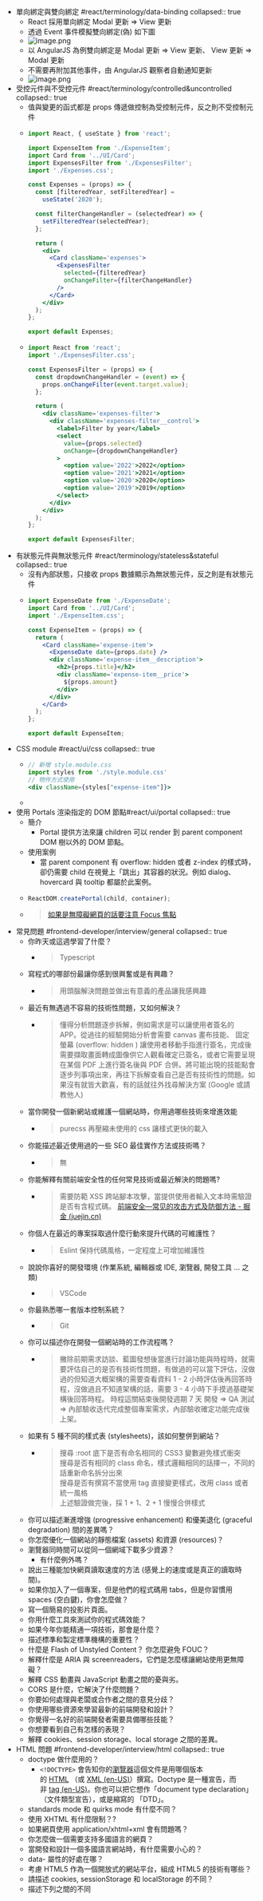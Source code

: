 - 單向綁定與雙向綁定 #react/terminology/data-binding
  collapsed:: true
	- React 採用單向綁定 Modal 更新 => View 更新
	- 透過 Event 事件模擬雙向綁定(偽) 如下圖
	- ![image.png](../assets/image_1666062577302_0.png)
	- 以 AngularJS 為例雙向綁定是 Modal 更新 => View 更新、 View 更新 => Modal 更新
	- 不需要再附加其他事件，由 AngularJS 觀察者自動通知更新
	- ![image.png](../assets/image_1666080904149_0.png)
- 受控元件與不受控元件 #react/terminology/controlled&uncontrolled
  collapsed:: true
	- 值與變更的函式都是 props 傳遞做控制為受控制元件，反之則不受控制元件
	- ```jsx
	  import React, { useState } from 'react';
	  
	  import ExpenseItem from './ExpenseItem';
	  import Card from '../UI/Card';
	  import ExpensesFilter from './ExpensesFilter';
	  import './Expenses.css';
	  
	  const Expenses = (props) => {
	    const [filteredYear, setFilteredYear] =
	      useState('2020');
	  
	    const filterChangeHandler = (selectedYear) => {
	      setFilteredYear(selectedYear);
	    };
	  
	    return (
	      <div>
	        <Card className='expenses'>
	          <ExpensesFilter
	            selected={filteredYear}
	            onChangeFilter={filterChangeHandler}
	          />
	        </Card>
	      </div>
	    );
	  };
	  
	  export default Expenses;
	  ```
	- ```jsx
	  import React from 'react';
	  import './ExpensesFilter.css';
	  
	  const ExpensesFilter = (props) => {
	    const dropdownChangeHandler = (event) => {
	      props.onChangeFilter(event.target.value);
	    };
	  
	    return (
	      <div className='expenses-filter'>
	        <div className='expenses-filter__control'>
	          <label>Filter by year</label>
	          <select
	            value={props.selected}
	            onChange={dropdownChangeHandler}
	          >
	            <option value='2022'>2022</option>
	            <option value='2021'>2021</option>
	            <option value='2020'>2020</option>
	            <option value='2019'>2019</option>
	          </select>
	        </div>
	      </div>
	    );
	  };
	  
	  export default ExpensesFilter;
	  ```
- 有狀態元件與無狀態元件 #react/terminology/stateless&stateful
  collapsed:: true
	- 沒有內部狀態，只接收 props 數據顯示為無狀態元件，反之則是有狀態元件
	- ```jsx
	  import ExpenseDate from './ExpenseDate';
	  import Card from '../UI/Card';
	  import './ExpenseItem.css';
	  
	  const ExpenseItem = (props) => {
	    return (
	      <Card className='expense-item'>
	        <ExpenseDate date={props.date} />
	        <div className='expense-item__description'>
	          <h2>{props.title}</h2>
	          <div className='expense-item__price'>
	            ${props.amount}
	          </div>
	        </div>
	      </Card>
	    );
	  };
	  
	  export default ExpenseItem;
	  ```
- CSS module #react/ui/css
  collapsed:: true
	- ```jsx
	  // 新增 style.module.css
	  import styles from './style.module.css'
	  // 物件方式使用
	  <div className={styles["expense-item"]}>
	  ```
	-
- 使用 Portals 渲染指定的 DOM 節點#react/ui/portal
  collapsed:: true
	- 簡介
		- Portal 提供方法來讓 children 可以 render 到 parent component DOM 樹以外的 DOM 節點。
	- 使用案例
		- 當 parent component 有 overflow: hidden 或者 z-index 的樣式時，卻仍需要 child 在視覺上「跳出」其容器的狀況。例如 dialog、hovercard 與 tooltip 都屬於此案例。
	- ```jsx
	  ReactDOM.createPortal(child, container);
	  ```
	- > [如果是無障礙網頁的話要注意 Focus 焦點](https://zh-hant.reactjs.org/docs/accessibility.html#programmatically-managing-focus)
- 常見問題 #frontend-developer/interview/general
  collapsed:: true
	- 你昨天或這週學習了什麼？
		- > Typescript
	- 寫程式的哪部份最讓你感到很興奮或是有興趣？
		- > 用頭腦解決問題並做出有意義的產品讓我感興趣
	- 最近有無遇過不容易的技術性問題，又如何解決？
		- > 懂得分析問題逐步拆解，例如需求是可以讓使用者簽名的 APP。從過往的經驗開始分析會需要 canvas 畫布技能、 固定螢幕 (overflow: hidden ) 讓使用者移動手指進行簽名，完成後需要擷取畫面轉成圖像供它人觀看確定已簽名，或者它需要呈現在某個 PDF 上進行簽名後與 PDF 合併。將可能出現的技能點會逐步列事項出來，再往下拆解查看自己是否有技術性的問題。如果沒有就皆大歡喜，有的話就往外找尋解決方案 (Google 或請教他人)
	- 當你開發一個新網站或維護一個網站時，你用過哪些技術來增進效能
		- > purecss 再壓縮未使用的 css 讓樣式更快的載入
	- 你能描述最近使用過的一些 SEO 最佳實作方法或技術嗎？
		- > 無
	- 你能解釋有關前端安全性的任何常見技術或最近解決的問題嗎?
		- > 需要防範 XSS 跨站腳本攻擊，當提供使用者輸入文本時需驗證是否有含程式碼。
		  > [前端安全—常见的攻击方式及防御方法 - 掘金 (juejin.cn)](https://juejin.cn/post/6981348663298064397)
	- 你個人在最近的專案採取過什麼行動來提升代碼的可維護性？
		- > Eslint 保持代碼風格，一定程度上可增加維護性
	- 說說你喜好的開發環境 (作業系統, 編輯器或 IDE, 瀏覽器, 開發工具 … 之類)
		- > VSCode
	- 你最熟悉哪一套版本控制系統？
		- > Git
	- 你可以描述你在開發一個網站時的工作流程嗎？
		- > 撇除前期需求訪談、藍圖發想後當進行討論功能與時程時，就需要評估自己的是否有技術性問題，有做過的可以當下評估，沒做過的但知道大概架構的需要查看資料 1 - 2 小時評估後再回答時程，沒做過且不知道架構的話，需要 3 - 4 小時下手摸過基礎架構後回答時程。
		  > 時程這關結束後開發週期 7 天 開發 => QA 測試 => 內部驗收迭代完成整個專案需求，內部驗收確定功能完成後上架。
	- 如果有 5 種不同的樣式表 (stylesheets)，該如何整併到網站？
		- > 搜尋 :root 底下是否有命名相同的 CSS3 變數避免樣式衝突  
		  > 搜尋是否有相同的 class 命名，樣式邏輯相同的話擇一，不同的話重新命名拆分出來  
		  > 搜尋是否有撰寫不當使用 tag 直接變更樣式，改用 class 或者統一風格  
		  > 上述驗證做完後，採 1 + 1、2 + 1 慢慢合併樣式
	- 你可以描述漸進增強 (progressive enhancement) 和優美退化 (graceful degradation) 間的差異嗎？
	- 你怎麼優化一個網站的靜態檔案 (assets) 和資源 (resources)？
	- 瀏覽器同時間可以從同一個網域下載多少資源？
		- 有什麼例外嗎？
	- 說出三種能加快網頁讀取速度的方法 (感覺上的速度或是真正的讀取時間)。
	- 如果你加入了一個專案，但是他們的程式碼用 tabs，但是你習慣用 spaces (空白鍵)，你會怎麼做？
	- 寫一個簡易的投影片頁面。
	- 你用什麼工具來測試你的程式碼效能？
	- 如果今年你能精通一項技術，那會是什麼？
	- 描述標準和製定標準機構的重要性？
	- 什麼是 Flash of Unstyled Content？ 你怎麼避免 FOUC？
	- 解釋什麼是 ARIA 與 screenreaders，它們是怎麼樣讓網站使用更無障礙？
	- 解釋 CSS 動畫與 JavaScript 動畫之間的憂與劣。
	- CORS 是什麼，它解決了什麼問題？
	- 你要如何處理與老闆或合作者之間的意見分歧？
	- 你使用哪些資源來學習最新的前端開發和設計？
	- 你覺得一名好的前端開發者需要具備哪些技能？
	- 你想要看到自己有怎樣的表現？
	- 解釋 cookies、session storage、local storage 之間的差異。
- HTML 問題 #frontend-developer/interview/html
  collapsed:: true
	- doctype 做什麼用的？
		- `<!DOCTYPE>` 會告知你的[瀏覽器](https://developer.mozilla.org/zh-TW/docs/Glossary/Browser)這個文件是用哪個版本的 [HTML](https://developer.mozilla.org/zh-TW/docs/Glossary/HTML) （或 [XML (en-US)](https://developer.mozilla.org/en-US/docs/Glossary/XML)）撰寫。Doctype 是一種宣告，而非 [tag (en-US)](https://developer.mozilla.org/en-US/docs/Glossary/Tag)。你也可以把它想作「document type declaration」（文件類型宣告），或是縮寫的 「DTD」。
	- standards mode 和 quirks mode 有什麼不同？
	- 使用 XHTML 有什麼限制？?
	- 如果網頁使用 application/xhtml+xml 會有問題嗎？
	- 你怎麼做一個需要支持多國語言的網頁？
	- 當開發和設計一個多國語言網站時，有什麼需要小心的？
	- data- 屬性的好處在哪？
	- 考慮 HTML5 作為一個開放式的網站平台，組成 HTML5 的技術有哪些？
	- 請描述 cookies, sessionStorage 和 localStorage 的不同？
	- 描述下列之間的不同 <script>, <script async> & <script defer>。
	- 為什麼把 CSS <link> 放在 `<head></head>` 之間，與將 JS <script> 放在 </body> 之前是個較好的主意？有什麼例外情形嗎？
	- 什麼是漸進式呈現？
	- 有用過 HTML 樣板語言（template languages）嗎？
		- pug
	- Why you would use a attribute in an image tag? Explain the process the browser uses when evaluating the content of this attribute.srcset
	- What is the difference between and ?`canvas` `svg`
	- What are empty elements in HTML
- CSS 問題 #frontend-developer/interview/css
  collapsed:: true
	- 舉出至少 3 種垂直置中的方式
	- flex box，行高垂直、margin 垂直,  定位垂直，grid 垂直
	- CSS 的 class 和 ID 兩者有何差異？
		- ID 權重較高一個頁面只能有一個
		- class 較低可重復使用
	- 描述 “resetting” 和 “normalizing” 的差異性？你會選擇哪一種，為什麼選擇它？
	- 描述 Floats 並解釋如何運作。
	- Describe pseudo-elements and discuss what they are used for.
	- 描述 z-index 並且描述堆疊內容 (stacking context) 如何形成。
	- 解釋 BFC(Block Formatting Context) 是什麼、如何運作的。
	- 有哪些不同的 clearing 技術？哪個適用在哪種內容上？
	- 描述 CSS sprites, 你如何實作在網頁或網站上？
	- 你最喜愛的圖片取代技術是什麼？你什麼時候會用到？
	- 針對各瀏覽器制定的樣式表（browser-specific styling），你的做法是？
	- 你怎麼讓你的網頁支援有功能限制的瀏覽器？
		- 你會使用什麼樣的技術/流程 ？
	- 有什麼方法來隱藏網頁的內容？ (只顯示在 screen readers)？
	- 你使用過 grid system 嗎？如果有的話？你較推薦哪個？
	- 你曾經實作 media queries 或是 mobile specific (手機規格的) layouts/CSS?
	- 你熟悉任何有關 SVG 嗎？
	- Can you give an example of an property other than ? `@mediascreen`
	- 你如何優化你的網頁以利於列印？
	- 在寫高效的 CSS 時，有什麼要注意的？
	- 使用 CSS preprocessors 的優點和缺點是什麼？ (Sass, Compass, Stylus, LESS)
		- 描述你使用過的喜歡和不喜歡的 CSS preprocessors。
	- 你如何使用非標準字體來實作網頁設計？
	- 解釋瀏覽器如何按照 CSS selector 找到對應的 element。
	- 解釋你所認知的 box model，以及你如何在 CSS 告訴瀏覽器使用不同 box model 來呈現圖層？
	- 請解釋 \* { box-sizing: border-box; }？並且說明使用它的好處？
	- 請列出您記憶中 display 屬性的全部值。
	- 請說明 inline 和 inline-block 的差異性？
	- 請說明 relative、fixed、absolute 和 static 元件差異性？
	- ‘C’ 在 CSS 中代表層疊。樣式的優先級（舉出範例）？如何利用這項功能？
	- 你目前有使用哪一套 CSS Framework 在開發環境或產品線上？
		- 如果有，請問是哪一套，並且描述如果改善或提昇 CSS Framework？
	- 請問你有使用過 CSS Flexbox 或 Grid specs？
		- 有什麼區別 ?? 你何種情況會使用其中一種
	- 如何區分 responsive design 與 adaptive design 有何不同？
	- 你曾經使用過 retina graphics？如果有，是在什麼時機以及用了什麼技術？
	- 為什麼會用 translate() 代替 aboslute positioning，或者用 absolute positioning 代替 translate？為什麼要這樣？
	- Can you explain the difference between coding a web site to be responsive versus using a mobile-first strategy?
	- How is clearfix css property useful?
	- Can you explain the difference between px, em and rem as they relate to font sizing?
	- Can you give an example of a pseudo class? Can you provide an example use case for a pseudo class?
- JS 問題 #frontend-developer/interview/js
  collapsed:: true
	- 描述 event delegation。
		- 能降低監聽項目，如果是實作 navbar 監聽則可以在父層 nav 實作向子節點的 a 是否受點擊
	- 描述 this 如何在 JavaScript 中運作。
		- 說明 ES6 有哪些改變 this 的方法，有何不同
		- bind 回傳已綁定 this 與參數的函式
		- call 呼叫函式可傳入參數指定為 this, 函式參數依順序傳遞
		- apply 呼叫函式可傳入參數指定為 this 函式參數以陣列傳遞
		-
	- 描述 prototypal inheritance 如何運作？
		- JavaScript 的型別等原型都是物件，物件則可以被繼承透過`__proto__` 查找
		- 假設你建立了 Person 物件在執行時呼叫了 toString()
		- 但是明明記得 Person 物件沒有這個方法，確有回傳 `[object Object]` 這個就是由 `__proto__ ` 給的方法，因為所有物件都有其原型 Ojbect 物件，這是它的方法
		-
		-
	- 你如何測試你的 JavaScript？
	- AMD vs. CommonJS?
	- 解釋下列程式碼為什麼不是 IIFE: (Immediately Invoked Function Expression,立即函式)
		- ```js
		  function foo(){ }();
		  ```
		- 需要修改那裡使它成為 IIFE?
	- null、undefined 和 undeclared 變數之間有什麼差異？
		- 你如何檢查？
	- 什麼是 closure, 如何/為什麼使用?
	- ```js
	  // 常運用在某目的函式工廠有某參數需要是固定的需求
	  function makeAdder(x) {
	  return function(y) {
	    return x + y;
	  };
	  }
	  var add5 = makeAdder(5);
	  var add10 = makeAdder(10);
	  ```
	- What language constructions do you use for iterating over object properties and array items?
	- Can you describe the main difference between the loop and methods and why you would pick one versus the other?Array.forEach()Array.map()
	- anonymous functions 典型的使用時機？
	- 你如何架構你的程式碼？ (module pattern, classical inheritance?)
	- host objects 和 native objects 有何不同？
	- `function Person(){}`、`var person = Person()`和` var person = new Person()`之間有何不同？
	- Explain the differences on the usage of between and `function foo() {}` `var foo = function() {}`
	- .call 和 .apply 有何不同？
		- 參數傳遞的方式不同
	- 描述 Function.prototype.bind?
		- 可做為綁定 this, 綁定參數的並以此回傳新的函式
	- 你什麼時候優化你的程式？
	- 你什麼情況會使用 document.write()？
		- 多數的廣告產生仍然使用 document.write() 雖然這樣用會令人皺眉
	- feature detection, feature inference, 和使用 UA string 有什麼不同？
	- 盡可能的詳述描述 AJAX。
		- 指的是一套綜合了多項技術的[瀏覽器](https://zh.wikipedia.org/wiki/%E7%80%8F%E8%A6%BD%E5%99%A8)端[網頁](https://zh.wikipedia.org/wiki/%E7%B6%B2%E9%A0%81)開發技術。Ajax的概念由[傑西·詹姆士·賈瑞特](https://zh.wikipedia.org/wiki/%E5%82%91%E8%A5%BF%C2%B7%E8%A9%B9%E5%A7%86%E5%A3%AB%C2%B7%E8%B3%88%E7%91%9E%E7%89%B9)所提出[1](https://zh.wikipedia.org/zh-tw/AJAX#cite_note-1)。
		- 傳統的Web應用允許使用者端填寫表單（form），當送出表單時就向[網頁伺服器](https://zh.wikipedia.org/wiki/%E7%B6%B2%E9%A0%81%E4%BC%BA%E6%9C%8D%E5%99%A8)傳送一個請求。伺服器接收並處理傳來的表單，然後送回一個新的網頁，但這個做法浪費了許多頻寬，因為在前後兩個頁面中的大部分[HTML](https://zh.wikipedia.org/wiki/HTML)碼往往是相同的。由於每次應用的溝通都需要向伺服器傳送請求，應用的回應時間依賴於伺服器的回應時間。這導致了使用者介面的回應比本機應用慢得多。
		- AJAX應用可以僅向伺服器傳送並取回必須的資料，並在客戶端採用JavaScript處理來自伺服器的回應。因為在伺服器和瀏覽器之間交換的資料大量減少，伺服器回應更快了。同時，很多的處理工作可以在發出請求的[客戶端](https://zh.wikipedia.org/wiki/%E5%AE%A2%E6%88%B7%E7%AB%AF)機器上完成，因此Web伺服器的負荷也減少了。
	- 描述 JSONP 如何運作 (且為何它不是真正的 AJAX)。
		- 由於[同源策略](https://zh.wikipedia.org/wiki/%E5%90%8C%E6%BA%90%E7%AD%96%E7%95%A5)，一般來說位於server1.example.com的網頁無法與 server2.example.com的伺服器溝通，而[HTML](https://zh.wikipedia.org/wiki/HTML)的 [ `<script>` ](https://zh.wikipedia.org/wiki/HTML%E5%85%83%E7%B4%A0#script_tag)元素是一個例外。利用 [ `<script>` ](https://zh.wikipedia.org/wiki/HTML%E5%85%83%E7%B4%A0#script_tag)元素的這個開放策略，網頁可以得到從其他來源動態產生的JSON資料，而這種使用模式就是所謂的 JSONP。用JSONP抓到的資料並不是JSON，而是任意的JavaScript，用 JavaScript直譯器執行而不是用JSON解析器解析。
		-
	- 你是用過 JavaScript templating (樣板) ？
		- 如果有的話，你有用過哪些 libraries？ (Mustache.js, Handlebars … 等)
	- 描述 “hoisting”
		- 變數和函數的宣告會在編譯階段就被放入記憶體，但實際位置和程式碼中完全一樣
	- 描述 event bubbling. 事件冒泡 往上觸及
	- 描述 event capturing. 事件捕捉 往下觸及
	- “attribute” 和 “property” 的不同？
		- attribute 瀏覽器的屬性
		- property 物件的屬性
	- 為什麼擴展 JavaScript 內建的 objects 不是個好方法？
		- 汙染環境問題
		- 團隊協作上的不易
	- document load event 和 document ready event 有什麼不同？
		- load event 網頁依賴資源已載入
		- ready event 瀏覽器的 DOM 已載入
	- == 和 === 有什麼不同？
		- 嚴格語法差異 比對記憶體位置
	- 描述 JavaScript 的 same-origin policy (同源策略)
		- 同源策略是指在Web瀏覽器中，允許某個網頁腳本訪問另一個網頁的數據，但前提是這兩個網頁必須有相同的URI、主機名和埠號，一旦兩個網站滿足上述條件，這兩個網站就被認定為具有相同來源。此策略可防止某個網頁上的惡意腳本通過該頁面的文檔對象模型訪問另一網頁上的敏感數據
	- 實作如下程式:
	  
	  ```js
	  duplicate([1, 2, 3, 4, 5]); // [1,2,3,4,5,1,2,3,4,5]
	  ```
	- Ternary expression 怎麼來的, “Ternary” 的意思是什麼？
	- 什麼是 "use strict";? 使用他的優點和缺點是什麼？
	- 建個數到 100 的迴圈，當數字是 3 的倍數時輸出 “fizz”，當數字是 5 的倍數時輸出 "buzz"，當數字同時是 3 與 5 的倍數時輸出 “fizzbuzz”。
	- ```js
	  function todo() {
	    for(let i=1; i<100;i++){
	      if(i %3 ===0 && i%5 ===0){
	        console.log('fizzbuzz')
	      }else if(i% 3 ===0){
	        console.log('fizz')
	      }else if(i%5===0){
	        console.log('buzz')
	      }
	    }
	  }
	  ```
	- What are the differences between variables created using , or ? `let` `var` `const`
	- What are the differences between ES6 class and ES5 function constructors?
	- 為什麼保持網站的全域(global scope)原樣是一個好做法？
		- 環境會被曝光，會作為安全性的顧慮被使用者異動
	- 為什麼要用 load 事件？有什麼缺點嗎？有其他選擇嗎？又為何選擇它？
	  解釋什麼是 single page app，並怎麼讓它對 SEO 更友善。
		- 在過去的時代，傳統的 SSR 像是 PHP (世界上最棒的語言) 透過伺服器端處理任何的資料，然後再直接編譯成 HTML 檔案，最後使用者看到的就是完整包含資料的 HTML。
		- 但這種傳統的做法有一個缺點是在切換頁面時，瀏覽器的畫面很明顯地閃爍，大家應該都有經驗，在這種情況下瀏覽網站的使用者體驗 (UX) 不是很好。
		- 後來因為 SPA 開始逐漸盛行，使用者切換頁面不必再因為畫面不斷閃爍，而感到體驗不佳，但因為資料都是在瀏覽器端由 AJAX 發送請求跟伺服器端拿資料，如此一來 google 的爬蟲就沒辦法拿到資料，對於有礙於 SEO。
		- 因此，其中一個解決辦法就是 SSR，但是不像似過去傳統的 SSR，而是保有 SPA 換頁時不會閃爍的優點，還可以讓伺服器動態地注入資料到 HTML 的檔案中，讓瀏覽器端第一次請求拿到的 HTML 就已經包含所有的資料，因此 google 爬蟲也就可以順利地爬到網站中的內容。
		- 這樣看起來 SSR 不是很棒嗎？網頁的資料都是動態的，而且使用者在看到瀏覽網頁時還不用等待 API 回來後，再透過 JS 渲染資料到畫面上，大部分的時候這種方式的使用者體驗更好。但問題就在於使用 SSR 就必須有個伺服器一直處理使用者的請求，一直產生有資料的 HTML，並送到瀏覽器端，這樣的工作對於伺服器來說是一個負擔。
		- 像是部落格如果使用 SSR 就像是殺雞用牛刀的感覺，部落格的內容通常不會每分每秒都在改變，如果使用 SSR，伺服器還得消耗資源處理並產生有資料的 HTML，這樣不是很浪費嗎？所以接下來要介紹另一種技術 — SSG，可以解決這方面的問題。
		- SSG 意味著所有的內容都在 bulid 的時候都打包進入檔案中，所以使用者在瀏覽網站時，就可以拿到完整的 HTML 檔案。優點除了可以有利於 SEO 之外，還有因為每次使用者拿到的 HTML 內容都不會變，所以還可以讓 HTML 被 cache 在 CDN 上，很適合用在資料變動較小的網站中，像是部落格、產品介紹頁這種應用中。
	- 你對 Promises 的經驗？有用過相關的補強（ployfills）嗎？
	- Promises 之於 callbacks 的優劣？
	- ```js
	    // 1,5,8,0-9,2
	  console.log(1);
	  
	  const fn = (val) =>
	  Promise.resolve(1).then(function resolve() {
	    console.log(3 + val);
	  });
	  fn(2); // 微任務
	  
	  for (let index = 0; index < 10; index++) {
	    setTimeout(() => {
	      console.log(index); // 宏任務
	    }, 0);
	  }
	  setTimeout(() => {
	    console.log(2); // 宏任務
	  }, 0);
	  (async () => {
	    fn(5); // 微任務
	  })();
	  ```
	- JavaScript 轉譯器（transpiler）的優缺點？
	- 你用什麼工具或技巧來做 JavaScript debug?
	- 你都用什麼對 object properties 與 array 進行迭代？
	- 解釋 mutable 與 immutable objects 之間的不同。
		- 舉個 immutable 在 JavaScript 中例子？
		- immutability 的憂劣？
		- 如何達成 immutability？
	- 解釋同步（synchronous）與非同步（asynchronous）函式之間的差異。
	- Event loop 是什麼？
		- call stack 與 task queue 之間的不同？
		-
	- Can you offer a use case for the new arrow function syntax? How does this new syntax differ from other functions? `=>`
	- What advantage is there for using the arrow syntax for a method in a constructor?
	- What is the definition of a higher-order function?
	- Can you give an example for destructuring an object or an array?
	- Can you give an example of generating a string with ES6 Template Literals?
	- Can you give an example of a curry function and why this syntax offers an advantage?
	- What are the benefits of using and how is it different from ? `spread` `syntaxrest` `syntax`
	- How can you share code between files?
	- Why you might want to create static class members?
	- What is the difference between and loops in JavaScript? `while` `do-while`
	- What is a promise? Where and how would you use promise?
	- Discuss how you might use Object Oriented Programming principles when coding with JavaScript.
	- What will be returned by each of these?
	  
	  ```js
	  console.log('hello' || 'world');
	  // hello
	  console.log('foo' && 'bar');
	  // bar
	  ```
- 測試問題 #frontend-developer/interview/test
  collapsed:: true
	- 寫測試有什麼好壞？
	- 都用什麼工具測試代碼是否能運作？
	- Unit test 與 functional/integration 間的不同？
	- 監控代碼風格 linting 工具的用途是？
	- What are some of the testing best practices?
- 效能問題 #frontend-developer/interview/performance
  collapsed:: true
	- 你都用什麼工具尋找效能上的臭蟲？
	- 有哪些方法可改善網站在 scrolling 效能？
	- 解釋 layout, painting 與 compositing 的不同。（瀏覽器在 render 上的效能問題）
- 網路問題 #frontend-developer/interview/network
  collapsed:: true
	- 傳統上為什麼用多個域名來放置網站資源會比較好？
	- 請詳細描述當您在網址列打入網址開始到最後網頁呈現在螢幕前的整個流程。
	- What are the differences between Long-Polling, Websockets and Server-Sent Events?
	- Long-Polling, Websockets, SSE (Server-Sent Event) 之間有什麼差異？
		- 請描述下列 request 和 response headers：
		- Diff. between Expires, Date, Age and If-Modified-…
		- DNT
		- Cache-Control
		- Transfer-Encoding
		- ETag
		- X-Frame-Options
	- 列出所有你知道的 HTTP 操作，並詳加解釋。
	- http 與 https 差異
		- https 加入 SSL 非對稱式加密改善 HTTP 明文傳遞資訊的問題
		- 公鑰與私鑰做資料加密與解密，且非對稱加密的運算量較高，傳遞回應較慢；實際的架構上，會透過公開金鑰加密傳遞出共用的金鑰，再透過共用金鑰加密進行後續的傳遞，兼顧了安全性及傳遞速度。
	- What is domain pre-fetching and how does it help with performance?
	- What is a CDN and what is the benefit of using one?
- 程式碼問題 #frontend-developer/interview/code
  collapsed:: true
	- 問題 : foo 值是什麼
	- ```js
	  var foo = 10 + '20';
	  ```
	- 問題 : 下面程式會輸出什麼 ?
	- ```js
	  console.log(0.1 + 0.2 == 0.3);
	  ```
	- 問題 : 實作符合下面的函式
	- ```js
	  add(2, 5); // 7
	  add(2)(5); // 7
	  ```
	- 問題 : 下面的 statement(陳述式) 會回傳什麼？
	- ```js
	  "i'm a lasagna hog".split('').reverse().join('');
	  ```
	- 問題 : window.foo 的值是什麼？
	- ```js
	  window.foo || (window.foo = 'bar');
	  ```
	- 問題 : 下面的兩個 alerts 的結果會是什麼？
	- ```js
	  var foo = 'Hello';
	  (function () {
	    var bar = ' World';
	    alert(foo + bar);
	  })();
	  alert(foo + bar);
	  ```
	- 問題 : 下面 foo.length 的值是什麼？
	- ```js
	  var foo = [];
	  foo.push(1);
	  foo.push(2);
	  ```
	- 問題 : 下面 foo.x 的值是什麼？
	- ```js
	  var foo = { n: 1 };
	  var bar = foo;
	  foo.x = foo = { n: 2 };
	  ```
	- 問題 : 下面這段 console 會印出什麼？
	- ```js
	  console.log('one');
	  setTimeout(function () {
	    console.log('two');
	  }, 0);
	  Promise.resolve().then(function () {
	    console.log('three');
	  });
	  console.log('four');
	  
	  // one
	  // four
	  // three
	  // two
	  ```
	- 問題 : 下面 4 個 promise 有何區別 ?
	- ```js
	  doSomething().then(function () {
	    return doSomethingElse();
	  });
	  
	  doSomething().then(function () {
	    doSomethingElse();
	  });
	  
	  doSomething().then(doSomethingElse());
	  
	  doSomething().then(doSomethingElse);
	  ```
	- 問題 : 下面 console 會印出什麼 ? 為什麼 ?
	- ```js
	  (function () {
	    var a = (b = 3);
	  })();
	  // 簡寫
	  // b=3
	  // var a=b
	  
	  console.log('a defined? ' + (typeof a !== 'undefined'));
	  console.log('b defined? ' + (typeof b !== 'undefined'));
	  ```
	- 問題 : 下面兩個函數會返回相同的東西嗎? 為什麼會 & 為什麼不會 ?
	- ```js
	  function foo1() {
	    return {
	      bar: 'hello',
	    };
	  }
	  
	  function foo2() {
	    return;
	    {
	      bar: 'hello';
	    }
	  }
	  
	  // return 換行已中斷
	  ```
- 有趣問題 #frontend-developer/interview/bizarre
  collapsed:: true
	- 你最近寫過最酷的專案是？
	- 你使用的開發工具中，你最喜歡的部分是什麼？
	- 誰在前端社區激勵了你
	- 你有任何的 pet projects (個人開發的小專案)？ 什麼樣的？
-